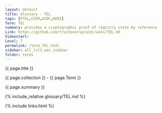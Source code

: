 ```yaml
---
layout: default
title: Glossary - TEL
tags: [PTEL,CESR,ACDC,KERI]
Term: TEL
summary: provides a cryptographic proof of registry state by reference to the corresponding controlling KEL.
Link: https://github.com/trustoverip/acdc/wiki/TEL.md
Videostart: 
Level: 7
permalink: /term_TEL.html
sidebar: all_lvl3_wot_sidebar
folder: terms
---
```


{{ page.title }}

{{ page.collection }} - {{ page.Term }}

   {{ page.summary }}

{% include_relative glossary/TEL.md %}

 {% include links.html %} 
